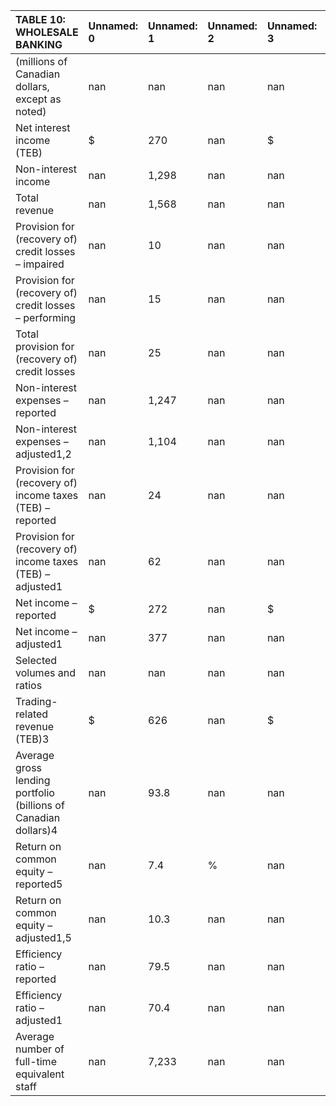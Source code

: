 | TABLE 10: WHOLESALE BANKING                                     | Unnamed: 0   | Unnamed: 1   | Unnamed: 2   | Unnamed: 3   | Unnamed: 4                 |   Unnamed: 5 | Unnamed: 6                | Unnamed: 7   |
|:----------------------------------------------------------------|:-------------|:-------------|:-------------|:-------------|:---------------------------|-------------:|:--------------------------|:-------------|
| (millions of Canadian dollars, except as noted)                 | nan          | nan          | nan          | nan          | For the three months ended |          nan | For the nine months ended | nan          |
| Net interest income (TEB)                                       | $            | 270          | nan          | $            | 498  $ 786  $              |          nan | 1,293  $ 2,254            | nan          |
| Non-interest income                                             | nan          | 1,298        | nan          | nan          | 919  290                   |          nan | 3,037  1,418              | nan          |
| Total revenue                                                   | nan          | 1,568        | nan          | nan          | 1,417  1,076               |          nan | 4,330  3,672              | nan          |
| Provision for (recovery of) credit losses – impaired            | nan          | 10           | nan          | nan          | 5  –                       |          nan | 16  (5)                   | nan          |
| Provision for (recovery of) credit losses – performing          | nan          | 15           | nan          | nan          | 7  25                      |          nan | 53  16                    | nan          |
| Total provision for (recovery of) credit losses                 | nan          | 25           | nan          | nan          | 12  25                     |          nan | 69  11                    | nan          |
| Non-interest expenses – reported                                | nan          | 1,247        | nan          | nan          | 1,189  691                 |          nan | 3,319  2,231              | nan          |
| Non-interest expenses – adjusted1,2                             | nan          | 1,104        | nan          | nan          | 1,116  691                 |          nan | 3,082  2,231              | nan          |
| Provision for (recovery of) income taxes (TEB) – reported       | nan          | 24           | nan          | nan          | 66  89                     |          nan | 189  366                  | nan          |
| Provision for (recovery of) income taxes (TEB) – adjusted1      | nan          | 62           | nan          | nan          | 76  89                     |          nan | 242  366                  | nan          |
| Net income – reported                                           | $            | 272          | nan          | $            | 150  $ 271  $              |          nan | 753  $ 1,064              | nan          |
| Net income – adjusted1                                          | nan          | 377          | nan          | nan          | 213  271                   |          nan | 937  1,064                | nan          |
| Selected volumes and ratios                                     | nan          | nan          | nan          | nan          | nan                        |          nan | nan                       | nan          |
| Trading-related revenue (TEB)3                                  | $            | 626          | nan          | $            | 482  $ 547  $              |          nan | 1,770  $ 1,953            | nan          |
| Average gross lending portfolio (billions of Canadian dollars)4 | nan          | 93.8         | nan          | nan          | 95.2  72.2                 |          nan | 95.3  65.1                | nan          |
| Return on common equity – reported5                             | nan          | 7.4          | %            | nan          | 4.5 % 8.9 %                |          nan | 7.1 % 12.6                | %            |
| Return on common equity – adjusted1,5                           | nan          | 10.3         | nan          | nan          | 6.4 8.9                    |          nan | 8.9 12.6                  | nan          |
| Efficiency ratio – reported                                     | nan          | 79.5         | nan          | nan          | 83.9 64.2                  |          nan | 76.7 60.8                 | nan          |
| Efficiency ratio – adjusted1                                    | nan          | 70.4         | nan          | nan          | 78.8 64.2                  |          nan | 71.2 60.8                 | nan          |
| Average number of full-time equivalent staff                    | nan          | 7,233        | nan          | nan          | 6,510  5,163               |          nan | 7,081  5,016              | nan          |